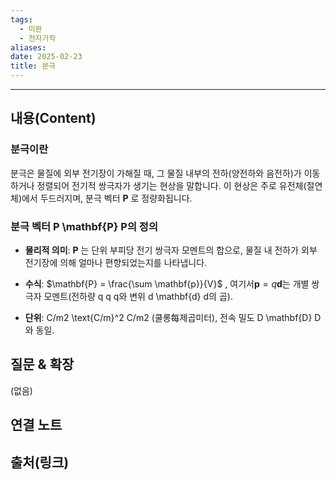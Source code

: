 ```yaml
---
tags:
  - 미완
  - 전자기학
aliases: 
date: 2025-02-23
title: 분극
---
```


---

## 내용(Content)

### 분극이란

분극은 물질에 외부 전기장이 가해질 때, 그 물질 내부의 전하(양전하와 음전하)가 이동하거나 정렬되어 전기적 쌍극자가 생기는 현상을 말합니다. 이 현상은 주로 유전체(절연체)에서 두드러지며, 분극 벡터 $\mathbf{P}$ 로 정량화됩니다.

### 분극 벡터 P \mathbf{P} P의 정의

  

- **물리적 의미**: $\mathbf{P}$ 는 단위 부피당 전기 쌍극자 모멘트의 합으로, 물질 내 전하가 외부 전기장에 의해 얼마나 편향되었는지를 나타냅니다.
  
- **수식**: $\mathbf{P} = \frac{\sum \mathbf{p}}{V}$ , 여기서$\mathbf{p} = q \mathbf{d}$는 개별 쌍극자 모멘트(전하량 q q q와 변위 d \mathbf{d} d의 곱).
  
- **단위**: C/m2 \text{C/m}^2 C/m2 (쿨롱每제곱미터), 전속 밀도 D \mathbf{D} D와 동일.


## 질문 & 확장

(없음)

## 연결 노트

## 출처(링크)





